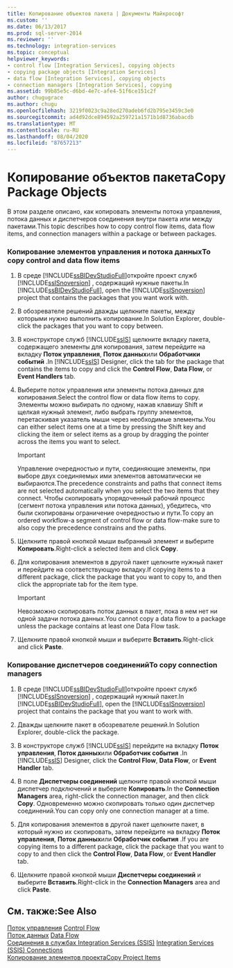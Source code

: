 ```yaml
---
title: Копирование объектов пакета | Документы Майкрософт
ms.custom: ''
ms.date: 06/13/2017
ms.prod: sql-server-2014
ms.reviewer: ''
ms.technology: integration-services
ms.topic: conceptual
helpviewer_keywords:
- control flow [Integration Services], copying objects
- copying package objects [Integration Services]
- data flow [Integration Services], copying objects
- connection managers [Integration Services], copying
ms.assetid: 99b85e5c-d6bd-4e7c-afe4-51f6ce151c2f
author: chugugrace
ms.author: chugu
ms.openlocfilehash: 3219f0023c9a28ed270adeb6fd2b795e3459c3e0
ms.sourcegitcommit: ad4d92dce894592a259721a1571b1d8736abacdb
ms.translationtype: MT
ms.contentlocale: ru-RU
ms.lasthandoff: 08/04/2020
ms.locfileid: "87657213"
---
```

# <a name="copy-package-objects"></a><span data-ttu-id="00abd-102">Копирование объектов пакета</span><span class="sxs-lookup"><span data-stu-id="00abd-102">Copy Package Objects</span></span>
  <span data-ttu-id="00abd-103">В этом разделе описано, как копировать элементы потока управления, потока данных и диспетчеров соединения внутри пакета или между пакетами.</span><span class="sxs-lookup"><span data-stu-id="00abd-103">This topic describes how to copy control flow items, data flow items, and connection managers within a package or between packages.</span></span>  
  
### <a name="to-copy-control-and-data-flow-items"></a><span data-ttu-id="00abd-104">Копирование элементов управления и потока данных</span><span class="sxs-lookup"><span data-stu-id="00abd-104">To copy control and data flow items</span></span>  
  
1.  <span data-ttu-id="00abd-105">В среде [!INCLUDE[ssBIDevStudioFull](../includes/ssbidevstudiofull-md.md)]откройте проект служб [!INCLUDE[ssISnoversion](../includes/ssisnoversion-md.md)] , содержащий нужные пакеты.</span><span class="sxs-lookup"><span data-stu-id="00abd-105">In [!INCLUDE[ssBIDevStudioFull](../includes/ssbidevstudiofull-md.md)], open the [!INCLUDE[ssISnoversion](../includes/ssisnoversion-md.md)] project that contains the packages that you want work with.</span></span>  
  
2.  <span data-ttu-id="00abd-106">В обозревателе решений дважды щелкните пакеты, между которыми нужно выполнить копирование.</span><span class="sxs-lookup"><span data-stu-id="00abd-106">In Solution Explorer, double-click the packages that you want to copy between.</span></span>  
  
3.  <span data-ttu-id="00abd-107">В конструкторе служб [!INCLUDE[ssIS](../includes/ssis-md.md)] щелкните вкладку пакета, содержащего элементы для копирования, затем перейдите на вкладку **Поток управления**, **Поток данных**или **Обработчики событий** .</span><span class="sxs-lookup"><span data-stu-id="00abd-107">In [!INCLUDE[ssIS](../includes/ssis-md.md)] Designer, click the tab for the package that contains the items to copy and click the **Control Flow**, **Data Flow**, or **Event Handlers** tab.</span></span>  
  
4.  <span data-ttu-id="00abd-108">Выберите поток управления или элементы потока данных для копирования.</span><span class="sxs-lookup"><span data-stu-id="00abd-108">Select the control flow or data flow items to copy.</span></span> <span data-ttu-id="00abd-109">Элементы можно выбирать по одному, нажав клавишу Shift и щелкая нужный элемент, либо выбрать группу элементов, перетаскивая указатель мыши через необходимые элементы.</span><span class="sxs-lookup"><span data-stu-id="00abd-109">You can either select items one at a time by pressing the Shift key and clicking the item or select items as a group by dragging the pointer across the items you want to select.</span></span>  
  
    > [!IMPORTANT]  
    >  <span data-ttu-id="00abd-110">Управление очередностью и пути, соединяющие элементы, при выборе двух соединяемых ими элементов автоматически не выбираются.</span><span class="sxs-lookup"><span data-stu-id="00abd-110">The precedence constraints and paths that connect items are not selected automatically when you select the two items that they connect.</span></span> <span data-ttu-id="00abd-111">Чтобы скопировать упорядоченный рабочий процесс (сегмент потока управления или потока данных), убедитесь, что были скопированы ограничение очередностью и пути.</span><span class="sxs-lookup"><span data-stu-id="00abd-111">To copy an ordered workflow-a segment of control flow or data flow-make sure to also copy the precedence constrains and the paths.</span></span>  
  
5.  <span data-ttu-id="00abd-112">Щелкните правой кнопкой мыши выбранный элемент и выберите **Копировать**.</span><span class="sxs-lookup"><span data-stu-id="00abd-112">Right-click a selected item and click **Copy**.</span></span>  
  
6.  <span data-ttu-id="00abd-113">Для копирования элементов в другой пакет щелкните нужный пакет и перейдите на соответствующую вкладку.</span><span class="sxs-lookup"><span data-stu-id="00abd-113">If copying items to a different package, click the package that you want to copy to, and then click the appropriate tab for the item type.</span></span>  
  
    > [!IMPORTANT]  
    >  <span data-ttu-id="00abd-114">Невозможно скопировать поток данных в пакет, пока в нем нет ни одной задачи потока данных.</span><span class="sxs-lookup"><span data-stu-id="00abd-114">You cannot copy a data flow to a package unless the package contains at least one Data Flow task.</span></span>  
  
7.  <span data-ttu-id="00abd-115">Щелкните правой кнопкой мыши и выберите **Вставить**.</span><span class="sxs-lookup"><span data-stu-id="00abd-115">Right-click and click **Paste**.</span></span>  
  
### <a name="to-copy-connection-managers"></a><span data-ttu-id="00abd-116">Копирование диспетчеров соединений</span><span class="sxs-lookup"><span data-stu-id="00abd-116">To copy connection managers</span></span>  
  
1.  <span data-ttu-id="00abd-117">В среде [!INCLUDE[ssBIDevStudioFull](../includes/ssbidevstudiofull-md.md)]откройте проект служб [!INCLUDE[ssISnoversion](../includes/ssisnoversion-md.md)] , содержащий нужный пакет.</span><span class="sxs-lookup"><span data-stu-id="00abd-117">In [!INCLUDE[ssBIDevStudioFull](../includes/ssbidevstudiofull-md.md)], open the [!INCLUDE[ssISnoversion](../includes/ssisnoversion-md.md)] project that contains the package that you want to work with.</span></span>  
  
2.  <span data-ttu-id="00abd-118">Дважды щелкните пакет в обозревателе решений.</span><span class="sxs-lookup"><span data-stu-id="00abd-118">In Solution Explorer, double-click the package.</span></span>  
  
3.  <span data-ttu-id="00abd-119">В конструкторе служб [!INCLUDE[ssIS](../includes/ssis-md.md)] перейдите на вкладку **Поток управления**, **Поток данных**или **Обработчик события** .</span><span class="sxs-lookup"><span data-stu-id="00abd-119">In [!INCLUDE[ssIS](../includes/ssis-md.md)] Designer, click the **Control Flow**, **Data Flow**, or **Event Handler** tab.</span></span>  
  
4.  <span data-ttu-id="00abd-120">В поле **Диспетчеры соединений** щелкните правой кнопкой мыши диспетчер подключений и выберите **Копировать**.</span><span class="sxs-lookup"><span data-stu-id="00abd-120">In the **Connection Managers** area, right-click the connection manager, and then click **Copy**.</span></span> <span data-ttu-id="00abd-121">Одновременно можно скопировать только один диспетчер соединений.</span><span class="sxs-lookup"><span data-stu-id="00abd-121">You can copy only one connection manager at a time.</span></span>  
  
5.  <span data-ttu-id="00abd-122">Для копирования элементов в другой пакет щелкните пакет, в который нужно их скопировать, затем перейдите на вкладку **Поток управления**, **Поток данных**или **Обработчик события** .</span><span class="sxs-lookup"><span data-stu-id="00abd-122">If you are copying items to a different package, click the package that you want to copy to and then click the **Control Flow**, **Data Flow**, or **Event Handler** tab.</span></span>  
  
6.  <span data-ttu-id="00abd-123">Щелкните правой кнопкой мыши **Диспетчеры соединений** и выберите **Вставить**.</span><span class="sxs-lookup"><span data-stu-id="00abd-123">Right-click in the **Connection Managers** area and click **Paste**.</span></span>  
  
## <a name="see-also"></a><span data-ttu-id="00abd-124">См. также:</span><span class="sxs-lookup"><span data-stu-id="00abd-124">See Also</span></span>  
 <span data-ttu-id="00abd-125">[Поток управления](control-flow/control-flow.md) </span><span class="sxs-lookup"><span data-stu-id="00abd-125">[Control Flow](control-flow/control-flow.md) </span></span>  
 <span data-ttu-id="00abd-126">[Поток данных](data-flow/data-flow.md) </span><span class="sxs-lookup"><span data-stu-id="00abd-126">[Data Flow](data-flow/data-flow.md) </span></span>  
 <span data-ttu-id="00abd-127">[Соединения в службах Integration Services (SSIS)](connection-manager/integration-services-ssis-connections.md) </span><span class="sxs-lookup"><span data-stu-id="00abd-127">[Integration Services &#40;SSIS&#41; Connections](connection-manager/integration-services-ssis-connections.md) </span></span>  
 [<span data-ttu-id="00abd-128">Копирование элементов проекта</span><span class="sxs-lookup"><span data-stu-id="00abd-128">Copy Project Items</span></span>](../../2014/integration-services/copy-project-items.md)  
  
  

